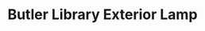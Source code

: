 ---
pid: '50'
_date: between 1934 and 2009
derivativo_link: https://derivativo-3.library.columbia.edu/iiif/2/ldpd:341026/
dlc_link: https://dlc.library.columbia.edu/catalog/cul:3n5tb2rc1d
format: photographs
iiif_json: https://derivativo-3.library.columbia.edu/iiif/2/ldpd:341026/info.json
_name: 
native_jpg: https://derivativo-3.library.columbia.edu/iiif/2/ldpd:341026/full/!768,768/0/native.jpg
shelf_location: Box no. Box 162, Folder no. Folder 13 (Buildings & Grounds - Morningside
  - Butler Library, exterior), Historical Photograph Collection
subjects: Academic libraries; New York (N.Y.)
summary: View from below of one of the exterior light fixtures on the front of Butler
  Library.
title: Butler Library Exterior Lamp
permalink: /photos/50/
layout: photo-page
---